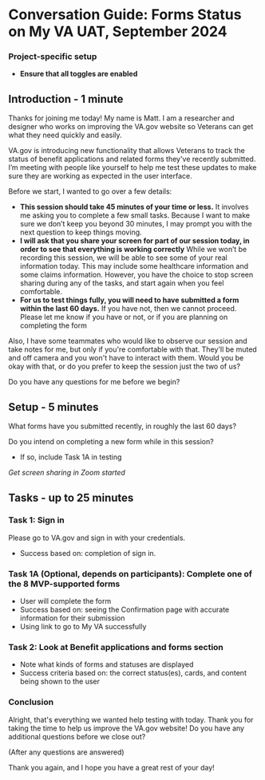 # Conversation Guide: Forms Status on My VA UAT, September 2024

### Project-specific setup

- **Ensure that all toggles are enabled**

## Introduction - 1 minute

Thanks for joining me today! My name is Matt. I am a researcher and designer who works on improving the VA.gov website so Veterans can get what they need quickly and easily.

VA.gov is introducing new functionality that allows Veterans to track the status of benefit applications and related forms they've recently submitted. I’m meeting with people like yourself to help me test these updates to make sure they are working as expected in the user interface. 

Before we start, I wanted to go over a few details:

- **This session should take 45 minutes of your time or less.** It involves me asking you to complete a few small tasks. Because I want to make sure we don’t keep you beyond 30 minutes, I may prompt you with the next question to keep things moving.
- **I will ask that you share your screen for part of our session today, in order to see that everything is working correctly** While we won’t be recording this session, we will be able to see some of your real information today. This may include some healthcare information and some claims information. However, you have the choice to stop screen sharing during any of the tasks, and start again when you feel comfortable.
- **For us to test things fully, you will need to have submitted a form within the last 60 days.** If you have not, then we cannot proceed. Please let me know if you have or not, or if you are planning on completing the form

Also, I have some teammates who would like to observe our session and take notes for me, but only if you're comfortable with that. They'll be muted and off camera and you won't have to interact with them. Would you be okay with that, or do you prefer to keep the session just the two of us?

Do you have any questions for me before we begin?

## Setup - 5 minutes

What forms have you submitted recently, in roughly the last 60 days?

Do you intend on completing a new form while in this session? 
  - If so, include Task 1A in testing

_Get screen sharing in Zoom started_

## Tasks - up to 25 minutes

### Task 1: Sign in

Please go to VA.gov and sign in with your credentials. 

- Success based on: completion of sign in. 

### Task 1A (Optional, depends on participants): Complete one of the 8 MVP-supported forms
- User will complete the form
- Success based on: seeing the Confirmation page with accurate information for their submission
- Using link to go to My VA successfully

### Task 2: Look at Benefit applications and forms section

- Note what kinds of forms and statuses are displayed
- Success criteria based on: the correct status(es), cards, and content being shown to the user

### Conclusion

Alright, that's everything we wanted help testing with today. Thank you for taking the time to help us improve the VA.gov website! Do you have any additional questions before we close out?

(After any questions are answered)

Thank you again, and I hope you have a great rest of your day!



